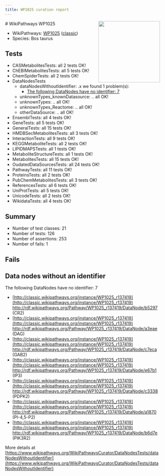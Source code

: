 ```yaml
---
title: WP1025 curation report
---
```


<img style="float: right; width: 200px" src="https://upload.wikimedia.org/wikipedia/commons/thumb/8/83/Wplogo_with_text_500.png/640px-Wplogo_with_text_500.png" />
# WikiPathways WP1025

* WikiPathways: [WP1025](https://wikipathways.org/pathways/WP1025) ([classic](https://classic.wikipathways.org/instance/WP1025))
* Species: Bos taurus
## Tests
* CASMetabolitesTests: all 2 tests OK!
* ChEBIMetabolitesTests: all 5 tests OK!
* ChemSpiderTests: all 2 tests OK!
* DataNodesTests
    * dataNodesWithoutIdentifier: .x we found 1 problem(s):
        * [The following DataNodes have no identifier: 7](#d2d32fa6)
    * unknownTypes_knownDatasource: .. all OK!
    * unknownTypes: .. all OK!
    * unknownTypes_Reactome: .. all OK!
    * otherDataSource: .. all OK!
* EnsemblTests: all 4 tests OK!
* GeneTests: all 5 tests OK!
* GeneralTests: all 15 tests OK!
* HMDBSecMetabolitesTests: all 3 tests OK!
* InteractionTests: all 9 tests OK!
* KEGGMetaboliteTests: all 2 tests OK!
* LIPIDMAPSTests: all 1 tests OK!
* MetaboliteStructureTests: all 1 tests OK!
* MetabolitesTests: all 15 tests OK!
* OudatedDataSourcesTests: all 24 tests OK!
* PathwayTests: all 11 tests OK!
* ProteinsTests: all 2 tests OK!
* PubChemMetabolitesTests: all 3 tests OK!
* ReferencesTests: all 6 tests OK!
* UniProtTests: all 5 tests OK!
* UnicodeTests: all 2 tests OK!
* WikidataTests: all 4 tests OK!


## Summary

* Number of test classes: 21
* Number of tests: 126
* Number of assertions: 253
* Number of fails: 1

## Fails

<a name="d2d32fa6" />

## Data nodes without an identifier

The following DataNodes have no identifier: 7

* [http://classic.wikipathways.org/instance/WP1025_r137419](http://classic.wikipathways.org/instance/WP1025_r137419) http://rdf.wikipathways.org/Pathway/WP1025_r137419/DataNode/b5297 (CR2)
* [http://classic.wikipathways.org/instance/WP1025_r137419](http://classic.wikipathways.org/instance/WP1025_r137419) http://rdf.wikipathways.org/Pathway/WP1025_r137419/DataNode/a3eae (DAG)
* [http://classic.wikipathways.org/instance/WP1025_r137419](http://classic.wikipathways.org/instance/WP1025_r137419) http://rdf.wikipathways.org/Pathway/WP1025_r137419/DataNode/c7eca (GAB2)
* [http://classic.wikipathways.org/instance/WP1025_r137419](http://classic.wikipathways.org/instance/WP1025_r137419) http://rdf.wikipathways.org/Pathway/WP1025_r137419/DataNode/e67b1 (IP3)
* [http://classic.wikipathways.org/instance/WP1025_r137419](http://classic.wikipathways.org/instance/WP1025_r137419) http://rdf.wikipathways.org/Pathway/WP1025_r137419/DataNode/c3338 (PDPK2)
* [http://classic.wikipathways.org/instance/WP1025_r137419](http://classic.wikipathways.org/instance/WP1025_r137419) http://rdf.wikipathways.org/Pathway/WP1025_r137419/DataNode/a1870 (PI-4,5-P2)
* [http://classic.wikipathways.org/instance/WP1025_r137419](http://classic.wikipathways.org/instance/WP1025_r137419) http://rdf.wikipathways.org/Pathway/WP1025_r137419/DataNode/b6d7e (PIK3R2)


More details at [https://www.wikipathways.org/WikiPathwaysCurator/DataNodesTests/dataNodesWithoutIdentifier](https://www.wikipathways.org/WikiPathwaysCurator/DataNodesTests/dataNodesWithoutIdentifier)

